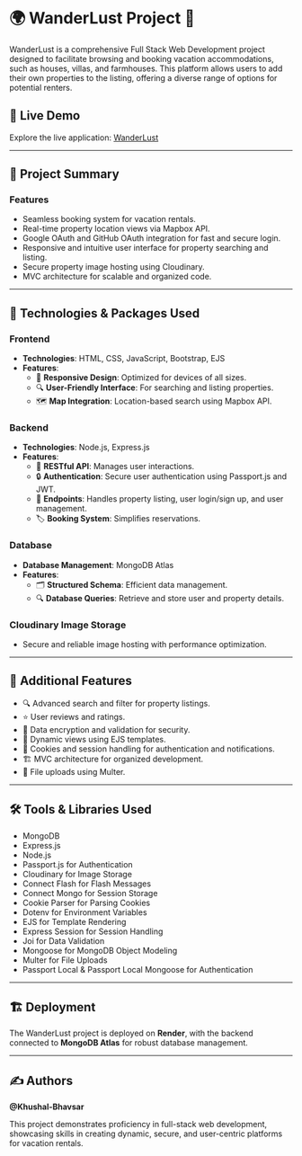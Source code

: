 # 🌍 WanderLust Project 🏡

WanderLust is a comprehensive Full Stack Web Development project designed to facilitate browsing and booking vacation accommodations, such as houses, villas, and farmhouses. This platform allows users to add their own properties to the listing, offering a diverse range of options for potential renters.

## 🚀 Live Demo
Explore the live application: [WanderLust](https://wanderlust-airbnbwebsite.onrender.com/listings)

---

## 📝 Project Summary

### **Features**
- Seamless booking system for vacation rentals.
- Real-time property location views via Mapbox API.
- Google OAuth and GitHub OAuth integration for fast and secure login.
- Responsive and intuitive user interface for property searching and listing.
- Secure property image hosting using Cloudinary.
- MVC architecture for scalable and organized code.

---

## 🔧 Technologies & Packages Used

### **Frontend**
- **Technologies**: HTML, CSS, JavaScript, Bootstrap, EJS
- **Features**:
  - 📱 **Responsive Design**: Optimized for devices of all sizes.
  - 🔍 **User-Friendly Interface**: For searching and listing properties.
  - 🗺️ **Map Integration**: Location-based search using Mapbox API.

### **Backend**
- **Technologies**: Node.js, Express.js
- **Features**:
  - 🧩 **RESTful API**: Manages user interactions.
  - 🔒 **Authentication**: Secure user authentication using Passport.js and JWT.
  - 📄 **Endpoints**: Handles property listing, user login/sign up, and user management.
  - 🏷️ **Booking System**: Simplifies reservations.

### **Database**
- **Database Management**: MongoDB Atlas
- **Features**:
  - 🗂️ **Structured Schema**: Efficient data management.
  - 🔍 **Database Queries**: Retrieve and store user and property details.

### **Cloudinary Image Storage**
- Secure and reliable image hosting with performance optimization.

---

## 🌟 Additional Features
- 🔍 Advanced search and filter for property listings.
- ⭐ User reviews and ratings.
- 🔐 Data encryption and validation for security.
- 🎨 Dynamic views using EJS templates.
- 🍪 Cookies and session handling for authentication and notifications.
- 🏗️ MVC architecture for organized development.
- 💾 File uploads using Multer.

---

## 🛠️ Tools & Libraries Used
- MongoDB
- Express.js
- Node.js
- Passport.js for Authentication
- Cloudinary for Image Storage
- Connect Flash for Flash Messages
- Connect Mongo for Session Storage
- Cookie Parser for Parsing Cookies
- Dotenv for Environment Variables
- EJS for Template Rendering
- Express Session for Session Handling
- Joi for Data Validation
- Mongoose for MongoDB Object Modeling
- Multer for File Uploads
- Passport Local & Passport Local Mongoose for Authentication

---

## 🏗️ Deployment
The WanderLust project is deployed on **Render**, with the backend connected to **MongoDB Atlas** for robust database management.

---

## ✍️ Authors
**@Khushal-Bhavsar**

This project demonstrates proficiency in full-stack web development, showcasing skills in creating dynamic, secure, and user-centric platforms for vacation rentals.

